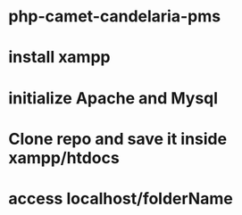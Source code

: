 # php-camet-candelaria-pms
# install xampp
# initialize Apache and Mysql
# Clone repo and save it inside xampp/htdocs 
# access localhost/folderName 
